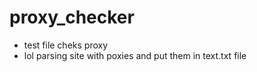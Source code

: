 # proxy_checker
+  test file cheks proxy  
 +  lol parsing site with poxies and put them in text.txt file
